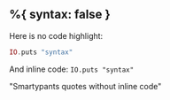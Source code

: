 %{
  syntax: false
}
---
Here is no code highlight:

```elixir
IO.puts "syntax"
```

And inline code: `IO.puts "syntax"`

"Smartypants quotes without inline code"
